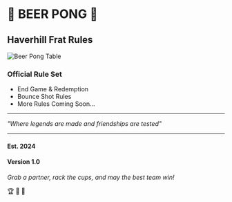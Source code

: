 # 🍺 BEER PONG 🍺
## Haverhill Frat Rules

![Beer Pong Table](https://imgs.search.brave.com/RmB4lGNkhh_aWO4R_tHpjooZi-yboUKjoWVHX6ADzMc/rs:fit:500:0:0:0/g:ce/aHR0cHM6Ly9zdG9y/ZS5hdnJpbGxhdmln/bmUuY29tL2Nkbi9z/aG9wL2ZpbGVzL2Jl/ZXItcG9uZ18wMDAw/Xzk1YjIzOTBkLTRm/ZjgtNDQ2MC1iNWU4/LWIyMDUwMTNjYmM3/MV9mZDE4ZGRiOC03/ODQ1LTQ2MjItYWZh/Ni05M2NlYjYwNjY0/NGRfUHJldi5wbmc_/dj0xNzMxNjk5MzE1/JndpZHRoPTEwMDA)

### Official Rule Set
- End Game & Redemption
- Bounce Shot Rules
- More Rules Coming Soon...

-------------------

*"Where legends are made and friendships are tested"*

-------------------

#### Est. 2024
#### Version 1.0

*Grab a partner, rack the cups, and may the best team win!* 

🏆 🎯 🍻